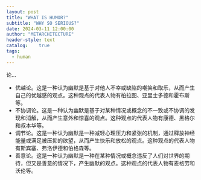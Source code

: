 ```yaml
---
layout: post
title: "WHAT IS HUMOR?"
subtitle: "WHY SO SERIOUS?"
date: 2024-03-11 12:00:00
author: "METARCHITECTURE"
header-style: text
catalog:    true
tags:
  - human
---
```


论...
- 优越论。这是一种认为幽默是基于对他人不幸或缺陷的嘲笑和取乐，从而产生自己的优越感的观点。这种观点的代表人物有柏拉图、亚里士多德和霍布斯等。
- 不协调论。这是一种认为幽默是基于对某种情况或概念的不一致或不协调的发现和消解，从而产生意外和惊喜的观点。这种观点的代表人物有康德、黑格尔和叔本华等。
- 调节论。这是一种认为幽默是一种减轻心理压力和紧张的机制，通过释放神经能量或满足被压抑的欲望，从而产生快乐和放松的观点。这种观点的代表人物有斯宾塞、弗洛伊德和伯格森等。
- 善意论。这是一种认为幽默是一种在某种情况或概念违反了人们对世界的期待，但又是善意的情况下，产生幽默的观点。这种观点的代表人物有麦格劳和沃伦等。